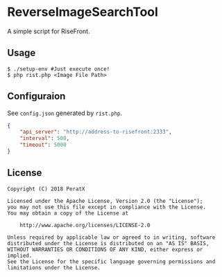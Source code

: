 # ReverseImageSearchTool

A simple script for RiseFront.

## Usage

```shell
$ ./setup-env #Just execute once!
$ php rist.php <Image File Path>
```

## Configuraion

See `config.json` generated by `rist.php`.

```json
{
    "api_server": "http://address-to-risefront:2333",
    "interval": 500,
    "timeout": 5000
}
```

## License

    Copyright (C) 2018 PeratX

    Licensed under the Apache License, Version 2.0 (the "License");
    you may not use this file except in compliance with the License.
    You may obtain a copy of the License at

        http://www.apache.org/licenses/LICENSE-2.0

    Unless required by applicable law or agreed to in writing, software
    distributed under the License is distributed on an "AS IS" BASIS,
    WITHOUT WARRANTIES OR CONDITIONS OF ANY KIND, either express or implied.
    See the License for the specific language governing permissions and
    limitations under the License.